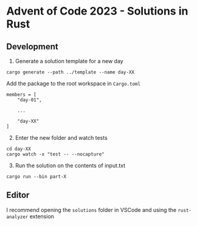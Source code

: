 # Advent of Code 2023 - Solutions in Rust

## Development

1. Generate a solution template for a new day

```
cargo generate --path ../template --name day-XX
```

Add the package to the root workspace in `Cargo.toml`

```
members = [
    "day-01",

    ...

    "day-XX"
]
```

2. Enter the new folder and watch tests

```
cd day-XX
cargo watch -x "test -- --nocapture"
```

3. Run the solution on the contents of input.txt

```
cargo run --bin part-X
```

## Editor

I recommend opening the `solutions` folder in VSCode and using the `rust-analyzer` extension
